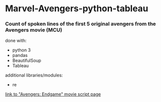 # Marvel-Avengers-python-tableau
### Count of spoken lines of the first 5 original avengers from the Avengers movie (MCU)

done with:
- python 3
- pandas
- BeautifulSoup
- Tableau

additional libraries/modules:
- re

[link to "Avengers: Endgame" movie script page](https://transcripts.fandom.com/wiki/Avengers:_Endgame)


